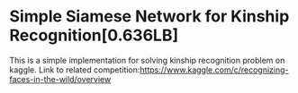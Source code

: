 # Simple Siamese Network for Kinship Recognition[0.636LB]
This is a simple implementation for solving kinship recognition problem on kaggle.
Link to related competition:https://www.kaggle.com/c/recognizing-faces-in-the-wild/overview
